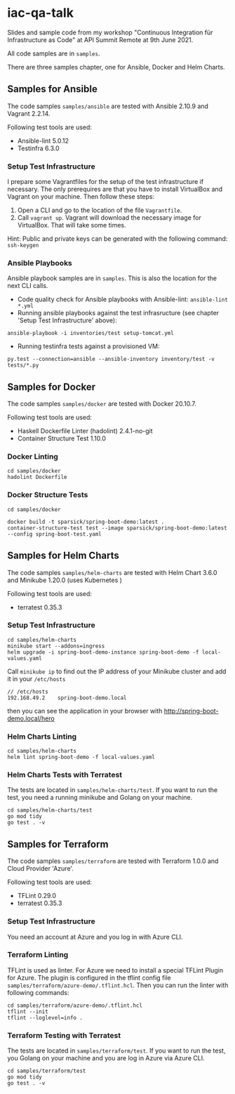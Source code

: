 # iac-qa-talk
Slides and sample code from my workshop "Continuous Integration für Infrastructure as Code" at API Summit Remote at 9th June 2021.

All code samples are in `samples`.

There are three samples chapter, one for Ansible, Docker and Helm Charts.


## Samples for Ansible
The code samples `samples/ansible` are tested with Ansible 2.10.9  and Vagrant 2.2.14.

Following test tools are used:
- Ansible-lint 5.0.12
- Testinfra 6.3.0

### Setup Test Infrastructure
I prepare some Vagrantfiles for the setup of the test infrastructure if necessary.
The only prerequires are that you have to install VirtualBox and Vagrant on your machine.
Then follow these steps:

1. Open a CLI and go to the location of the file `Vagrantfile`.
2. Call `vagrant up`. Vagrant will download the necessary image for VirtualBox. That will take some times.

Hint: Public and private keys can be generated with the following command: `ssh-keygen`


### Ansible Playbooks
Ansible playbook samples are in `samples`.
This is also the location for the next CLI calls.

- Code quality check for Ansible playbooks with Ansible-lint: `ansible-lint *.yml`
- Running ansible playbooks against the test infrasructure (see chapter 'Setup Test Infrastructure' above):
```
ansible-playbook -i inventories/test setup-tomcat.yml
```
- Running testinfra tests against a provisioned VM:
```
py.test --connection=ansible --ansible-inventory inventory/test -v tests/*.py
```

## Samples for Docker
The code samples `samples/docker` are tested with Docker 20.10.7.

Following test tools are used:
- Haskell Dockerfile Linter (hadolint) 2.4.1-no-git
- Container Structure Test 1.10.0

### Docker Linting

```shell
cd samples/docker
hadolint Dockerfile
```

### Docker Structure Tests

```shell
cd samples/docker

docker build -t sparsick/spring-boot-demo:latest .
container-structure-test test --image sparsick/spring-boot-demo:latest --config spring-boot-test.yaml
```


## Samples for Helm Charts
The code samples `samples/helm-charts` are tested with Helm Chart 3.6.0 and Minikube 1.20.0 (uses Kubernetes )

Following test tools are used:
- terratest 0.35.3

### Setup Test Infrastructure

```shell
cd samples/helm-charts
minikube start --addons=ingress
helm upgrade -i spring-boot-demo-instance spring-boot-demo -f local-values.yaml
```
Call `minikube ip` to find out the IP address of your Minikube cluster and add it in your `/etc/hosts`


```shell
// /etc/hosts
192.168.49.2    spring-boot-demo.local
```
then you can see the application in your browser with http://spring-boot-demo.local/hero

### Helm Charts Linting

```shell
cd samples/helm-charts
helm lint spring-boot-demo -f local-values.yaml
```

### Helm Charts Tests with Terratest

The tests are located in `samples/helm-charts/test`. If you want to run the test, you need a running minikube and Golang on your machine.

```shell
cd samples/helm-charts/test
go mod tidy
go test . -v
```

## Samples for Terraform
The code samples `samples/terraform` are tested with Terraform 1.0.0 and Cloud Provider 'Azure'.

Following test tools are used:
- TFLint 0.29.0
- terratest 0.35.3

### Setup Test Infrastructure
You need an account at Azure and you log in with Azure CLI.

### Terraform Linting
TFLint is used as linter. For Azure we need to install a special TFLint Plugin for Azure. The plugin is configured in the tflint config file `samples/terraform/azure-demo/.tflint.hcl`.
Then you can run the linter with following commands:

```shell
cd samples/terraform/azure-demo/.tflint.hcl
tflint --init
tflint --loglevel=info .
```

### Terraform Testing with Terratest

The tests are located in `samples/terraform/test`. If you want to run the test, you Golang on your machine and you are log in Azure via Azure CLI.

```shell
cd samples/terraform/test
go mod tidy
go test . -v
```
